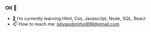 ### OII 👋



- 🌱 I’m currently learning Html, Css, Javascript, Node, SQL, React
- 📫 How to reach me: jsilvasobrinho999@gmail.com

